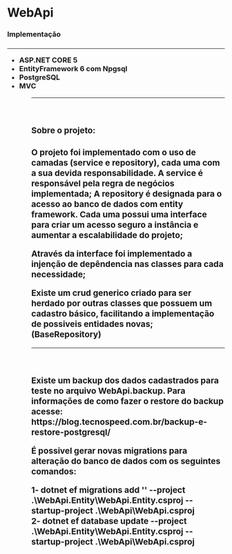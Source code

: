 # WebApi

<h3> Implementação <h3/>
<hr/>
  <ul>
  <li>ASP.NET CORE 5</li>
  <li>EntityFramework 6 com Npgsql</li>
  <li>PostgreSQL</li>
  <li>MVC</li>
<ul/>
<hr/><br/>
    
<h3> Sobre o projeto: <h3/>
    <p> O projeto foi implementado com o uso de camadas (service e repository), cada uma com a sua devida responsabilidade. A service é responsável pela regra de negócios implementada; A repository é designada para o acesso ao banco de dados com entity framework. Cada uma possui uma interface para criar um acesso seguro a instância e aumentar a escalabilidade do projeto;</p>
    <p> Através da interface foi implementado a injenção de depêndencia nas classes para cada necessidade;<p/>
    <p> Existe um crud generico criado para ser herdado por outras classes que possuem um cadastro básico, facilitando a implementação de possiveis entidades novas; (BaseRepository)<p/>
  <hr/><br/>
    <p> Existe um backup dos dados cadastrados para teste no arquivo WebApi.backup. Para informações de como fazer o restore do backup acesse:
 https://blog.tecnospeed.com.br/backup-e-restore-postgresql/ </p>
  <p> É possivel gerar novas migrations para alteração do banco de dados com os seguintes comandos: <p/>
   <p>
   1- dotnet ef migrations add '<Nome da migration>' --project .\WebApi.Entity\WebApi.Entity.csproj --startup-project .\WebApi\WebApi.csproj<br/>
   2- dotnet ef database update --project .\WebApi.Entity\WebApi.Entity.csproj --startup-project .\WebApi\WebApi.csproj
  </p>
    
